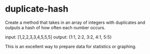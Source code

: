 # duplicate-hash
Create a method that takes in an array of integers with duplicates and outputs a hash of how often each number occurs.

input: [1,2,2,3,3,4,5,5,5]
output: {1:1, 2:2, 3:2, 4:1, 5:5}

This is an excellent way to prepare data for statistics or graphing.
